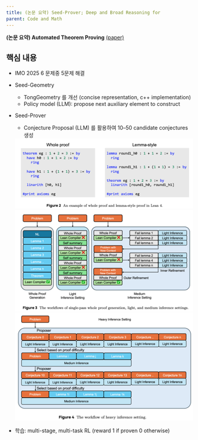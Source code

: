 ```yaml
---
title: (논문 요약) Seed-Prover; Deep and Broad Reasoning for
parent: Code and Math
---
```


**(논문 요약) Automated Theorem Proving** [(paper)](https://arxiv.org/pdf/2507.23726)

## 핵심 내용
- IMO 2025 6 문제중 5문제 해결
- Seed-Geometry
   - TongGeometry 를 개선 (concise representation, c++ implementation)
   - Policy model (LLM): propose next auxiliary element to construct
- Seed-Prover
   - Conjecture Proposal (LLM) 를 활용하여 10–50 candidate conjectures 생성

   <img src="/data/papers/seed_prover/lemma.png" width="800" />  
   
   <img src="/data/papers/seed_prover/inference1.png" width="800" />  

   <img src="/data/papers/seed_prover/inference2.png" width="800" />  


- 학습: multi-stage, multi-task RL (reward 1 if proven 0 otherwise)